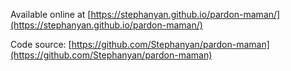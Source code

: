 Available online at [https://stephanyan.github.io/pardon-maman/](https://stephanyan.github.io/pardon-maman/)

Code source: [https://github.com/Stephanyan/pardon-maman](https://github.com/Stephanyan/pardon-maman)
